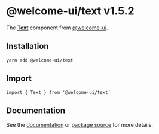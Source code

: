 # @welcome-ui/text v1.5.2
  
The **[Text](http://welcome-ui.com/components/text)** component from [@welcome-ui](http://welcome-ui.com).

## Installation

    yarn add @welcome-ui/text

## Import

    import { Text } from '@welcome-ui/text'

## Documentation

See the [documentation](http://welcome-ui.com/components/text) or [package source](https://github.com/WTTJ/welcome-ui/tree/v1.5.2/packages/Text) for more details.
